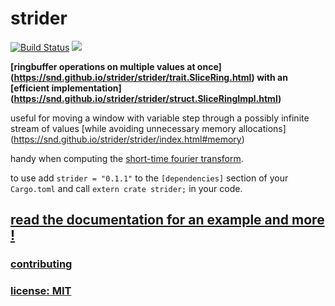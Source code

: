 # strider

[![Build Status](https://travis-ci.org/snd/strider.svg?branch=master)](https://travis-ci.org/snd/strider/branches)
[![](https://meritbadge.herokuapp.com/strider)](https://crates.io/crates/strider)

**[ringbuffer operations on multiple values at once]
(https://snd.github.io/strider/strider/trait.SliceRing.html)
with an
[efficient implementation]
(https://snd.github.io/strider/strider/struct.SliceRingImpl.html)**

useful for moving a window with variable step
through a possibly infinite
stream of values
[while avoiding unnecessary memory allocations]
(https://snd.github.io/strider/strider/index.html#memory)

handy when computing the [short-time fourier transform](https://en.wikipedia.org/wiki/Short-time_Fourier_transform).

to use add `strider = "0.1.1"`
to the `[dependencies]` section of your `Cargo.toml` and call `extern crate strider;` in your code.

## [read the documentation for an example and more !](https://snd.github.io/strider/strider/index.html)

### [contributing](contributing.md)

### [license: MIT](LICENSE)
